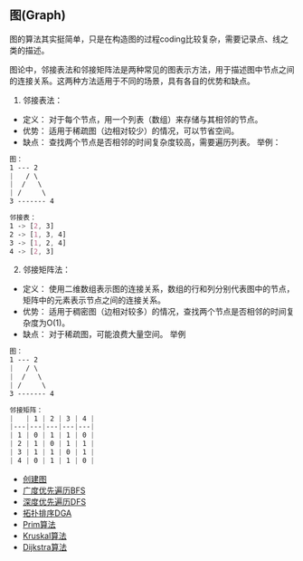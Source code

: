 ## 图(Graph)

图的算法其实挺简单，只是在构造图的过程coding比较复杂，需要记录点、线之类的描述。

图论中，邻接表法和邻接矩阵法是两种常见的图表示方法，用于描述图中节点之间的连接关系。这两种方法适用于不同的场景，具有各自的优势和缺点。

1. 邻接表法：
* 定义： 对于每个节点，用一个列表（数组）来存储与其相邻的节点。
* 优势： 适用于稀疏图（边相对较少）的情况，可以节省空间。
* 缺点： 查找两个节点是否相邻的时间复杂度较高，需要遍历列表。
举例：
```css
图：
1 --- 2
|   / \
|  /   \
| /     \
3 ------- 4

邻接表：
1 -> [2, 3]
2 -> [1, 3, 4]
3 -> [1, 2, 4]
4 -> [2, 3]
```
2. 邻接矩阵法：

* 定义： 使用二维数组表示图的连接关系，数组的行和列分别代表图中的节点，矩阵中的元素表示节点之间的连接关系。
* 优势： 适用于稠密图（边相对较多）的情况，查找两个节点是否相邻的时间复杂度为O(1)。
* 缺点： 对于稀疏图，可能浪费大量空间。
举例
```css
图：
1 --- 2
|   / \
|  /   \
| /     \
3 ------- 4

邻接矩阵：
|   | 1 | 2 | 3 | 4 |
|---|---|---|---|---|
| 1 | 0 | 1 | 1 | 0 |
| 2 | 1 | 0 | 1 | 1 |
| 3 | 1 | 1 | 0 | 1 |
| 4 | 0 | 1 | 1 | 0 |
  ```
* [创建图](Graph.kt)
* [广度优先遍历BFS](BFS.kt)
* [深度优先遍历DFS](DFS.kt)
* [拓扑排序DGA](TopologySort.kt)
* [Prim算法](Prim.kt)
* [Kruskal算法](Kruskal.kt)
* [Dijkstra算法](Dijkstra.kt)